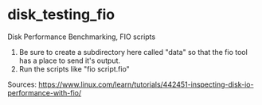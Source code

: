 disk_testing_fio
================

Disk Performance Benchmarking, FIO scripts

1. Be sure to create a subdirectory here called "data" so that the fio tool has 
   a place to send it's output. 
2. Run the scripts like "fio script.fio" 


Sources:
https://www.linux.com/learn/tutorials/442451-inspecting-disk-io-performance-with-fio/
